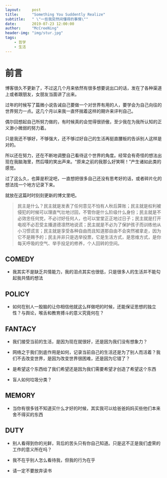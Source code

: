 ```yaml
---
layout:     post
title:      "Something You Suddently Realize"
subtitle:   " \"一些我突然间懂得的事情\""
date:       2019-07-23 12:00:00
author:     "McCreeNing"
header-img: "img/stur.jpg"
tags:
    - 哲学
    - 生活
---
```


# 前言

博客很久不更新了，不过这几个月来依然有很多想要说出口的话，发在了各种渠道上或者跟朋友，女朋友当面讲了出来。

过年的时候写了篇微小说告诫自己要做一个对世界有用的人，要学会为自己向往的世界努力一点。这几个月以来我一直怀揣着这样的期许来评判自己。

偶尔回想起自己所努力做的，有时候真的会觉得很骄傲，至少我在为我所认知的正义渺小微弱的努力着。

只是我还不够好，不够强大，还不够过好自己的生活再挺直腰板的告诉别人这样是对的。

所以还在努力，还在不断地调整自己看待这个世界的角度。经常会有奇怪的想法出现在我脑海里，然后噗的笑出声来。“原来之前的我那么好笑啊！”产生诸如此类的感觉。

过了这么久，也算是积淀吧，一直想把很多自己还没有思考好的话，或者碎片化的想法找一个地方记录下来。

就放在这篇时时刻刻更新的博文里吧。

> 民主是什么？民主就是发表了任何意见不怕有人秋后算账；民主就是权利被侵犯的时候可以理直气壮地讨回，不管你是什么阶级什么身份；民主就是不必效忠任何党，不必讨好任何人，也可以堂堂正正地过日子；民主就是打开电视不必忍受主播道德凛然地说谎；民主就是不必为了保护孩子而训练他从小习惯谎言；民主就是享受各种自由而且知道那自由不会突然被拿走，因为它不是赐予的；民主并非只是选举投票，它是生活方式，是思维方式，是你每天呼吸的空气、举手投足的修养，个人回转的空间。

## COMEDY

- 我其实不是缺乏共情能力，我的泪点其实也很低，只是很多人的生活并不能勾起我共情的想法

## POLICY

- 如何在别人一股脑的让你相信他就这么样做吧的时候，还能保证思想的独立性？与舆论，喉舌和教育搏斗的意义究竟何在？

## FANTACY

- 我们接受当前的生活，是因为现在就很好，还是因为我们没有想象力？

- 网络之于我们到底作用是如何，记录当前自己的生活还是为了别人而活着？我们不去改变世界，是因为改变世界很困难，还是因为它错了？

- 是希望这个东西给了我们希望还是因为我们需要希望才创造了希望这个东西

- 盲人如何垃圾分类？

## MEMORY

- 当你有很多钱不知道买什么才好的时候，其实我可以给爸爸妈妈买些他们本来舍不得买的东西

## DUTY

- 别人看得到你的光鲜，背后的苦头只有你自己知道。只是这不正是我们虚荣的工作的意义所在吗？

- 我不在乎别人怎么看待我，但我的行为在乎

- 请一定不要放弃读书


